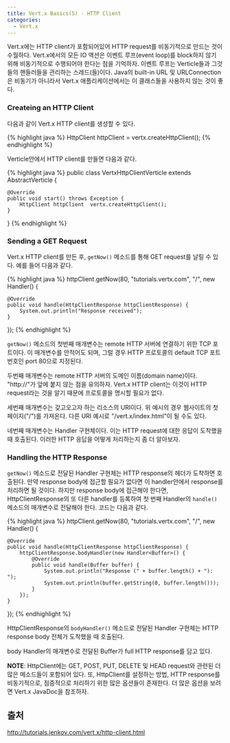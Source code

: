 ```yaml
---
title: Vert.x Basics(5) - HTTP Client
categories: 
  - Vert.x
---
```


Vert.x에는 HTTP client가 포함되어있어 HTTP request를 비동기적으로 만드는 것이 수월하다. Vert.x에서의 모든 IO 액션은 이벤트 루프(event loop)를 block하지 않기 위해 비동기적으로 수행되어야 한다는 점을 기억하자. 이벤트 루프는 Verticle들과 그것들의 핸들러들을 관리하는 스레드(들)이다. Java의 built-in URL 및 URLConnection은 비동기가 아니라서 Vert.x 애플리케이션에서는 이 클래스들을 사용하지 않는 것이 좋다.

### Createing an HTTP Client
다음과 같이 Vert.x HTTP client를 생성할 수 있다.

{% highlight java %}
HttpClient httpClient = vertx.createHttpClient();
{% endhighlight %}

Verticle안에서 HTTP client를 만들면 다음과 같다.

{% highlight java %}
public class VertxHttpClientVerticle extends AbstractVerticle {

    @Override
    public void start() throws Exception {
        HttpClient httpClient  vertx.createHttpClient();
    }
}
{% endhighlight %}

### Sending a GET Request
Vert.x HTTP client를 만든 후, `getNow()` 메소드를 통해 GET request를 날릴 수 있다. 예를 들어 다음과 같다.

{% highlight java %}
httpClient.getNow(80, "tutorials.vertx.com", "/", new Handler<HttpClientResponse>() {

    @Override
    public void handle(HttpClientResponse httpClientResponse) {
        System.out.println("Response received");
    }
});
{% endhighlight %}

`getNow()` 메소드의 첫번째 매개변수는 remote HTTP 서버에 연결하기 위한 TCP 포트이다. 이 매개변수를 안적어도 되며, 그럴 경우 HTTP 프로토콜의 default TCP 포트 번호인 port 80으로 지정된다.

두번째 매개변수는 remote HTTP 서버의 도메인 이름(domain name)이다. "http://"가 앞에 붙지 않는 점을 유의하자. Vert.x HTTP client는 이것이 HTTP request라는 것을 알기 때문에 프로토콜을 명시할 필요가 없다.

세번째 매개변수는 갖고오고자 하는 리소스의 URI이다. 위 예시의 경우 웹사이트의 첫 페이지("/")를 가져온다. 다른 URI 예시로 "/vert.x/index.html"이 될 수도 있다.

네번째 매개변수는 Handler 구현체이다. 이는 HTTP request에 대한 응답이 도착했을 때 호출된다. 이러한 HTTP 응답을 어떻게 처리하는지 좀 더 알아보자.

### Handling the HTTP Response
`getNow()` 메소드로 전달된 Handler 구현체는 HTTP response의 헤더가 도착하면 호출된다. 만약 response body에 접근할 필요가 없다면 이 handler안에서 response를 처리하면 될 것이다.
하지만 response body에 접근해야 한다면, HttpClientResponse의 또 다른 handler를 등록하여 첫 번째 Handler의 `handle()` 메소드의 매개변수로 전달해야 한다. 코드는 다음과 같다.

{% highlight java %}
httpClient.getNow(80, "tutorials.vertx.com", "/", new Handler<HttpClientResponse>() {

    @Override
    public void handle(HttpClientResponse httpClientResponse) {
        httpClientResponse.bodyHandler(new Handler<Buffer>() {
            @Override
            public void handle(Buffer buffer) {
                System.out.println("Response (" + buffer.length() + "): ");
                System.out.println(buffer.getString(0, buffer.length()));
            }
        });
    }
});
{% endhighlight %}

HttpClientResponse의 `bodyHandler()` 메소드로 전달된 Handler 구현체는 HTTP response body 전체가 도착했을 때 호출된다.

body Handler의 매개변수로 전달된 Buffer가 full HTTP response를 담고 있다.

**NOTE**: HttpClient에는 GET, POST, PUT, DELETE 및 HEAD request와 관련된 더 많은 메소드들이 포함되어 있다. 또, HttpClient를 설정하는 방법, HTTP response를 비동기적으로, 점증적으로 처리하기 위한 많은 옵션들이 존재한다. 더 많은 옵션을 보려면 Vert.x JavaDoc을 참조하자.

## 출처
http://tutorials.jenkov.com/vert.x/http-client.html